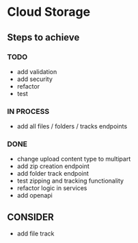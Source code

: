 # Cloud Storage

## Steps to achieve

### TODO

- add validation
- add security
- refactor
- test

### IN PROCESS

- add all files / folders / tracks endpoints

### DONE

- change upload content type to multipart
- add zip creation endpoint
- add folder track endpoint
- test zipping and tracking functionality
- refactor logic in services
- add openapi

## CONSIDER

- add file track
